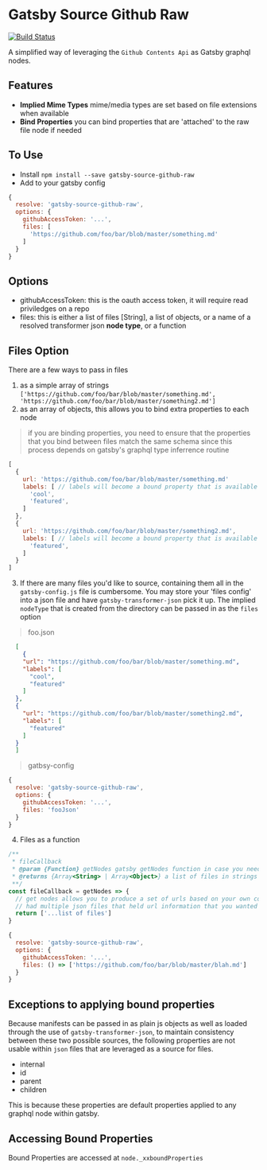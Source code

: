 # Gatsby Source Github Raw
[![Build Status](https://travis-ci.com/patricksimonian/gatsby-source-github-raw.png?branch=master)](https://travis-ci.com/patricksimonian/gatsby-source-github-raw)


A simplified way of leveraging the `Github Contents Api` as Gatsby graphql nodes. 

## Features

- __Implied Mime Types__ mime/media types are set based on file extensions when available
- __Bind Properties__ you can bind properties that are 'attached' to the raw file node if needed

## To Use

- Install `npm install --save gatsby-source-github-raw`
- Add to your gatsby config
```js
{
  resolve: 'gatsby-source-github-raw',
  options: {
    githubAccessToken: '...',
    files: [
      'https://github.com/foo/bar/blob/master/something.md'
    ]
  }
}
```

## Options

- githubAccessToken: this is the oauth access token, it will require read priviledges on a repo
- files: this is either a list of files [String], a list of objects, or a name of a resolved transformer json __node type__, or a function

## Files Option

There are a few ways to pass in files

1. as a simple array of strings `['https://github.com/foo/bar/blob/master/something.md', 'https://github.com/foo/bar/blob/master/something2.md']`
2. as an array of objects, this allows you to bind extra properties to each node
> if you are binding properties, you need to ensure that the properties that you bind between files match the same schema
> since this process depends on gatsby's graphql type inferrence routine

```js
[
  {
    url: 'https://github.com/foo/bar/blob/master/something.md'
    labels: [ // labels will become a bound property that is available at node._xxboundProperties.labels
      'cool',
      'featured',
    ]
  },
  {
    url: 'https://github.com/foo/bar/blob/master/something2.md',
    labels: [ // labels will become a bound property that is available at node._xxboundProperties.labels
      'featured',
    ]
  }
]
```
3. If there are many files you'd like to source, containing them all in the `gatsby-config.js` file is cumbersome.
You may store your 'files config' into a json file and have `gatsby-transformer-json` pick it up.
The implied `nodeType` that is created from the directory can be passed in as the `files` option

> foo.json
```json
  [
    {
    "url": "https://github.com/foo/bar/blob/master/something.md",
    "labels": [
      "cool",
      "featured"
    ]
  },
  {
    "url": "https://github.com/foo/bar/blob/master/something2.md",
    "labels": [
      "featured"
    ]
  }
  ]
```

> gatbsy-config
```js
{
  resolve: 'gatsby-source-github-raw',
  options: {
    githubAccessToken: '...',
    files: 'fooJson'
  }
}
```

4. Files as a function
```js
/**
 * fileCallback
 * @param {Function} getNodes gatsby getNodes function in case you need it
 * @returns {Array<String> | Array<Object>} a list of files in strings or objects
 **/
const fileCallback = getNodes => {
  // get nodes allows you to produce a set of urls based on your own conditions, for example if you
  // had multiple json files that held url information that you wanted to normalize and use
  return ['...list of files']
}
```

```js
{
  resolve: 'gatsby-source-github-raw',
  options: {
    githubAccessToken: '...',
    files: () => ['https://github.com/foo/bar/blob/master/blah.md']
  }
}
```

## Exceptions to applying bound properties

Because manifests can be passed in as plain js objects as well as loaded through the use of 
`gatsby-transformer-json`, to maintain consistency between these two possible sources, the following
properties are not usable within `json` files that are leveraged as a source for files.

- internal
- id
- parent
- children

This is because these properties are default properties applied to any graphql node within gatsby. 

## Accessing Bound Properties

Bound Properties are accessed at `node._xxboundProperties`
